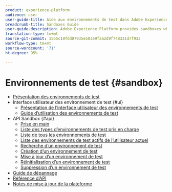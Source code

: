 ```yaml
---
product: experience-platform
audience: user
user-guide-title: Aide aux environnements de test dans Adobe Experience Platform
breadcrumb-title: Sandoxes Guide
user-guide-description: Adobe Experience Platform provides sandboxes which partition a single Platform instance into separate virtual environments to help develop and evolve digital experience applications. Using sandboxes, you can run multiple digital experience applications in parallel and cater to the development, testing, and deployment of these applications while ensuring operational compliance.
translation-type: tm+mt
source-git-commit: 1565c19fdd07935e503e9faa2d9f748331d7f933
workflow-type: tm+mt
source-wordcount: '71'
ht-degree: 95%

---
```



# Environnements de test {#sandbox}

* [Présentation des environnements de test](home.md)
* Interface utilisateur des environnement de test {#ui}
   * [Présentation de l’interface utilisateur des environnements de test](ui/overview.md)
   * [Guide d’utilisation des environnements de test](ui/user-guide.md)
* API Sandbox {#api}
   * [Prise en main](api/getting-started.md)
   * [Liste des types d’environnements de test pris en charge](api/list-sandbox-types.md)
   * [Liste de tous les environnements de test](api/list-all-sandboxes.md)
   * [Liste des environnements de test actifs de l’utilisateur actuel](api/list-active-sandboxes.md)
   * [Recherche d’un environnement de test](api/look-up-sandbox.md)
   * [Création d’un environnement de test](api/create-sandbox.md)
   * [Mise à jour d’un environnement de test](api/update-sandbox.md)
   * [Réinitialisation d’un environnement de test](api/reset-sandbox.md)
   * [Suppression d’un environnement de test](api/delete-sandbox.md)
* [Guide de dépannage](troubleshooting-guide.md)
* [Référence d’API](https://www.adobe.io/apis/experienceplatform/home/api-reference.html#!acpdr/swagger-specs/sandbox-api.yaml)
* [Notes de mise à jour de la plateforme](https://docs.adobe.com/content/help/fr-FR/experience-platform/release-notes/latest.html)